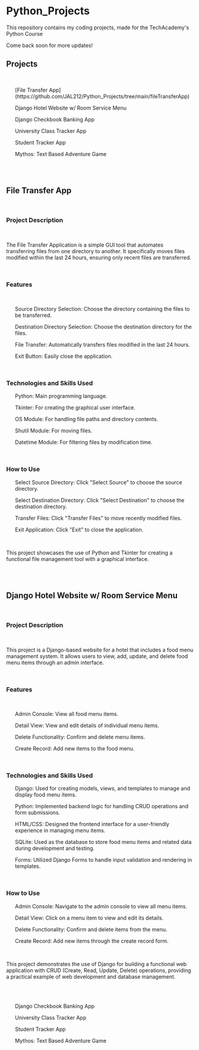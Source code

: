 # Python_Projects
This repository contains my coding projects, made for the TechAcademy's Python Course

Come back soon for more updates!

<h2>Projects</h2>
<br>
<ul>[File Transfer App](https://github.com/JAL212/Python_Projects/tree/main/fileTransferApp)</ul>
<ul>Django Hotel Website w/ Room Service Menu</ul>
<ul>Django Checkbook Banking App</ul>
<ul>University Class Tracker App</ul>
<ul>Student Tracker App</ul>
<ul>Mythos: Text Based Adventure Game</ul>

<br><br>

<h2>File Transfer App</h2>
<br>
<h3>Project Description</h3>
<br>
<p>The File Transfer Application is a simple GUI tool that automates transferring files from one directory to another. It specifically moves files modified within the last 24 hours, ensuring only recent files are transferred.</p>
<br>

<h3>Features</h3>
<br>
<ul>Source Directory Selection: Choose the directory containing the files to be transferred.</ul>
<ul>Destination Directory Selection: Choose the destination directory for the files.</ul>
<ul>File Transfer: Automatically transfers files modified in the last 24 hours.</ul>
<ul>Exit Button: Easily close the application.</ul>
<br>

<h3>Technologies and Skills Used</h3>
<ul>Python: Main programming language.</ul>
<ul>Tkinter: For creating the graphical user interface.</ul>
<ul>OS Module: For handling file paths and directory contents.</ul>
<ul>Shutil Module: For moving files.</ul>
<ul>Datetime Module: For filtering files by modification time.</ul>
<br>

<h3>How to Use</h3>
<ol>Select Source Directory: Click "Select Source" to choose the source directory.</ol>
<ol>Select Destination Directory: Click "Select Destination" to choose the destination directory.</ol>
<ol>Transfer Files: Click "Transfer Files" to move recently modified files.</ol>
<ol>Exit Application: Click "Exit" to close the application.</ol>
<br>
<p>This project showcases the use of Python and Tkinter for creating a functional file management tool with a graphical interface.</p>
<br><br>

<h2>Django Hotel Website w/ Room Service Menu</h2>
<br>
<h3>Project Description</h3>
<br>
<p>This project is a Django-based website for a hotel that includes a food menu management system. It allows users to view, add, update, and delete food menu items through an admin interface.</p>
<br>

<h3>Features</h3>
<br>
<ul>Admin Console: View all food menu items.</ul>
<ul>Detail View: View and edit details of individual menu items.</ul>
<ul>Delete Functionality: Confirm and delete menu items.</ul>
<ul>Create Record: Add new items to the food menu.</ul>
<br>

<h3>Technologies and Skills Used</h3>
<ul>Django: Used for creating models, views, and templates to manage and display food menu items.</ul>
<ul>Python: Implemented backend logic for handling CRUD operations and form submissions.</ul>
<ul>HTML/CSS: Designed the frontend interface for a user-friendly experience in managing menu items.</ul>
<ul>SQLite: Used as the database to store food menu items and related data during development and testing.</ul>
<ul>Forms: Utilized Django Forms to handle input validation and rendering in templates.</ul>
<br>

<h3>How to Use</h3>
<ol>Admin Console: Navigate to the admin console to view all menu items.</ol>
<ol>Detail View: Click on a menu item to view and edit its details.</ol>
<ol>Delete Functionality: Confirm and delete items from the menu.</ol>
<ol>Create Record: Add new items through the create record form.</ol>
<br>
<p>This project demonstrates the use of Django for building a functional web application with CRUD (Create, Read, Update, Delete) operations, providing a practical example of web development and database management.</p>
<br><br>






<ul>Django Checkbook Banking App</ul>
<ul>University Class Tracker App</ul>
<ul>Student Tracker App</ul>
<ul>Mythos: Text Based Adventure Game</ul>